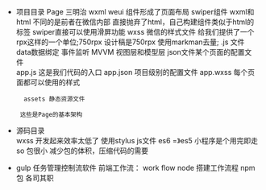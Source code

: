 - 项目目录
    Page  三明治
    wxml weui 组件形成了页面布局 swiper组件
       wxml和html 不同的是前者在微信内部 直接抛弃了html，自己构建组件类似于html的标签  swiper直接可以使用滑屏功能
       wxss 微信的样式文件  给我们提供了一个rpx这样的一个单位;750rpx 设计稿是750rpx 使用markman去量;
       .js 文件 data数据绑定 事件监听   MVVM   视图层和模型层  json文件某个页面的配置文件  
       app.js  这是我们代码的入口
       app.json 项目级别的配置文件
       app.wxss  每个页面都可以使用的样式


        assets 静态资源文件

       这些是Page的基本架构
- 源码目录  
    wxss 开发起来效率太低了     使用stylus
    js文件  es6 =》es5 
    小程序是个用完即走   so 包很小   减少包的体积，压缩代码的需要


- gulp 任务管理控制流软件
    前端工作流： work flow
    node  搭建工作流程 npm 包 各司其职